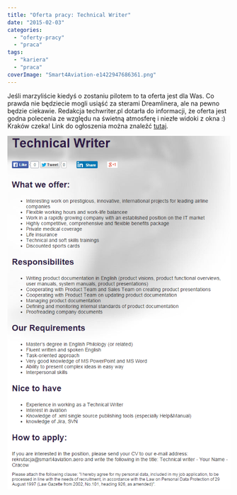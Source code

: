 ```yaml
---
title: "Oferta pracy: Technical Writer"
date: "2015-02-03"
categories:
  - "oferty-pracy"
  - "praca"
tags:
  - "kariera"
  - "praca"
coverImage: "Smart4Aviation-e1422947686361.png"
---
```


Jeśli marzyliście kiedyś o zostaniu pilotem to ta oferta jest dla Was. Co prawda nie będziecie mogli usiąść za sterami Dreamlinera, ale na pewno będzie ciekawie. Redakcja techwriter.pl dotarła do informacji, że oferta jest godna polecenia ze względu na świetną atmosferę i niezłe widoki z okna :) Kraków czeka! Link do ogłoszenia można znaleźć [tutaj](http://www.smart4aviation.aero/?career/open-positions/krk/technical-writer.html).

[![ofertapracysmart4aviation](images/ofertapracysmart4aviation.png)](http://techwriter.pl/wp-content/uploads/2015/02/ofertapracysmart4aviation.png)
